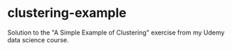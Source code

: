 # clustering-example
Solution to the "A Simple Example of Clustering" exercise from my Udemy data science course.
